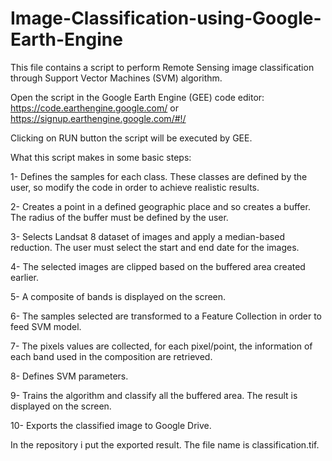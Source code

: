 # Image-Classification-using-Google-Earth-Engine

This file contains a script to perform Remote Sensing image classification through Support Vector Machines (SVM) algorithm.

Open the script in the Google Earth Engine (GEE) code editor: https://code.earthengine.google.com/ or https://signup.earthengine.google.com/#!/

Clicking on RUN button the script will be executed by GEE. 

What this script makes in some basic steps:

1- Defines the samples for each class. These classes are defined by the user, so modify the code in order to achieve realistic results.

2- Creates a point in a defined geographic place and so creates a buffer. The radius of the buffer must be defined by the user.

3- Selects Landsat 8 dataset of images and apply a median-based reduction. The user must select the start and end date for the images.

4- The selected images are clipped based on the buffered area created earlier.

5- A composite of bands is displayed on the screen.

6- The samples selected are transformed to a Feature Collection in order to feed SVM model.

7- The pixels values are collected, for each pixel/point, the information of each band used in the composition are retrieved.

8- Defines SVM parameters.

9- Trains the algorithm and classify all the buffered area. The result is displayed on the screen.

10- Exports the classified image to Google Drive.


In the repository i put the exported result. The file name is classification.tif.

